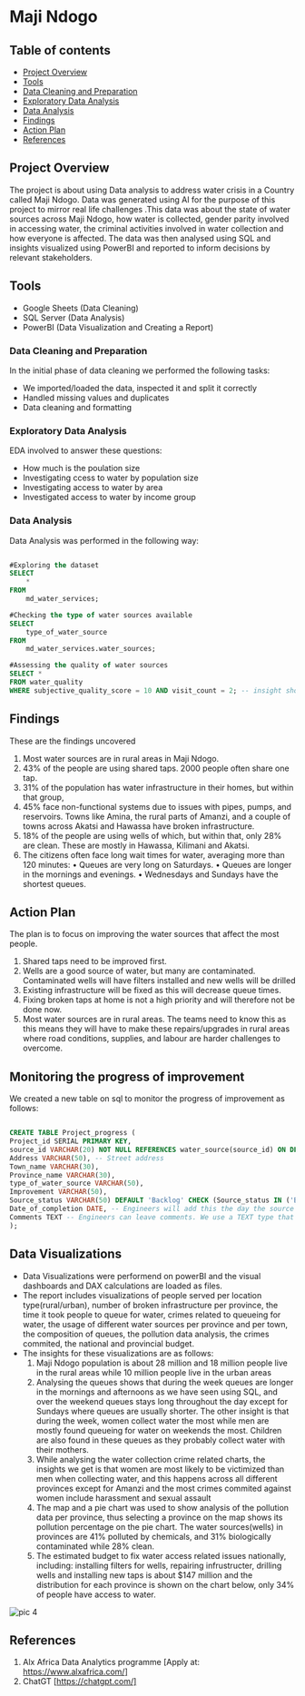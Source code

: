 # Maji Ndogo

## Table of contents

- [Project Overview](#project-overview)
- [Tools](#tools)
- [Data Cleaning and Preparation](#data-cleaning-and-preparation)
- [Exploratory Data Analysis](#exploratory-data-analysis)
- [Data Analysis](#data-analysis)
- [Findings](#findings)
- [Action Plan](#action-plan)
- [References](#references)
## Project Overview
The project is about using Data analysis to address water crisis in a Country called Maji Ndogo. Data was generated using AI for the purpose of this project to mirror real life
challenges .This data was about the state of water sources across Maji Ndogo, how water is collected, gender parity involved in accessing water, the criminal activities involved in 
water collection and how everyone is affected. The data was then analysed using SQL and insights visualized using PowerBI and reported to inform decisions by relevant stakeholders.

## Tools

- Google Sheets (Data Cleaning)
- SQL Server (Data Analysis)
- PowerBI (Data Visualization and Creating a Report)

### Data Cleaning and Preparation

In the initial phase of data cleaning we performed the following tasks:
- We imported/loaded the data, inspected it and split it correctly
- Handled missing values and duplicates
- Data cleaning and formatting

### Exploratory Data Analysis

EDA involved to answer these questions:

- How much is the poulation size
- Investigating ccess to water by population size
- Investigating access to water by area
- Investigated access to water by income group

### Data Analysis
Data Analysis was performed in the following way:

```sql

#Exploring the dataset
SELECT 
	*
FROM 
	md_water_services;

#Checking the type of water sources available
SELECT 
	type_of_water_source
FROM 
	md_water_services.water_sources;

#Assessing the quality of water sources
SELECT *
FROM water_quality
WHERE subjective_quality_score = 10 AND visit_count = 2; -- insight showsdata has errorneous entries as top quality sources should not be visited more than ones but data tells a different story and thus needs cleaning

```
## Findings 

These are the findings uncovered

1. Most water sources are in rural areas in Maji Ndogo.
2. 43% of the people are using shared taps. 2000 people often share one tap.
3. 31% of the population has water infrastructure in their homes, but within that group,
4. 45% face non-functional systems due to issues with pipes, pumps, and reservoirs. Towns like Amina, the rural parts of Amanzi, and a couple
of towns across Akatsi and Hawassa have broken infrastructure.
5. 18% of the people are using wells of which, but within that, only 28% are clean. These are mostly in Hawassa, Kilimani and Akatsi.
6. The citizens often face long wait times for water, averaging more than 120 minutes:
• Queues are very long on Saturdays.
• Queues are longer in the mornings and evenings.
• Wednesdays and Sundays have the shortest queues.

## Action Plan

The plan is to focus on improving the water sources that affect the most people.
1. Shared taps need to be improved first.
2. Wells are a good source of water, but many are contaminated. Contaminated wells will have filters installed and new wells will be drilled 
3. Existing infrastructure will be fixed as this will decrease queue times.
4. Fixing broken taps at home is not a high priority and will therefore not be done now.
5. Most water sources are in rural areas. The teams need to know this as this means they will have to make these repairs/upgrades in
rural areas where road conditions, supplies, and labour are harder challenges to overcome.

## Monitoring the progress of improvement

We created a new table on sql to monitor the progress of improvement as follows:

```sql

CREATE TABLE Project_progress (
Project_id SERIAL PRIMARY KEY,
source_id VARCHAR(20) NOT NULL REFERENCES water_source(source_id) ON DELETE CASCADE ON UPDATE CASCADE,
Address VARCHAR(50), -- Street address
Town_name VARCHAR(30),
Province_name VARCHAR(30),
type_of_water_source VARCHAR(50),
Improvement VARCHAR(50), 
Source_status VARCHAR(50) DEFAULT 'Backlog' CHECK (Source_status IN ('Backlog', 'In progress', 'Complete')),
Date_of_completion DATE, -- Engineers will add this the day the source has been upgraded.
Comments TEXT -- Engineers can leave comments. We use a TEXT type that has no limit on char length
);

```
## Data Visualizations

- Data Visualizations were performend on powerBI and the visual dashboards and DAX calculations are loaded as files.
- The report includes visualizations of people served per location type(rural/urban), number of broken infrastructure per province, the time it took people to queue for water, crimes related to 
  queueing for water, the usage of different water sources per province and per town, the composition of queues, the pollution data analysis, the crimes commited, the national and 
  provincial budget.
- The insights for these visualizations are as follows:
  1. Maji Ndogo population is about 28 million and 18 million people live in the rural areas while 10 million people live in the urban areas
  2. Analysing the queues shows that during the week queues are longer in the mornings and afternoons as we have seen using SQL, and over the weekend queues stays long throughout the day except for Sundays where queues are usually shorter. The other insight is that during the week, women collect water the most while men are mostly found queueing for water on weekends the most. Children are also found in these queues as they probably collect water with their mothers.
  3. While analysing the water collection crime related charts, the insights we get is that women are most likely to be victimized than men when collecting water, and this happens across all different provinces except for Amanzi and the most crimes commited against women include harassment and sexual assault
  4. The map and a pie chart was used to show analysis of the pollution data per province, thus selecting a province on the map shows its pollution percentage on the pie chart. The water sources(wells) in provinces are 41% polluted by chemicals, and 31% biologically contaminated while 28% clean.
  5. The estimated budget to fix water access related issues nationally, including: installing filters for wells, repairing infrustructer, drilling wells and installing new taps is about $147 million and the distribution for each province is shown on the chart below, only 34% of people have access to water.


![pic 4](https://github.com/user-attachments/assets/5526f740-47d5-41cb-a670-1ea1cde5b8af)


## References

 1. Alx Africa Data Analytics programme [Apply at: https://www.alxafrica.com/]
 2. ChatGT [https://chatgpt.com/]
